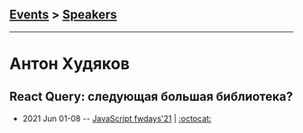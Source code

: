 ## [Events](../README.md) > [Speakers](../speakers.md)
---

# Антон Худяков

## React Query: следующая большая библиотека?
- 2021 Jun 01-08 -- [JavaScript fwdays&#39;21](https://youtu.be/zLGDsJs42VU)   | [:octocat:](https://gitlab.com/lectrum-education-public/react-course/examples/-/tree/master/src/examples/react-and-network/2-advanced) 
